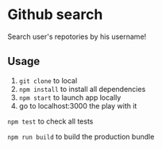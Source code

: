 # Github search

Search user's repotories by his username!


## Usage

1. `git clone` to local
2. `npm install` to install all dependencies
3. `npm start` to launch app locally
4. go to localhost:3000 the play with it

`npm test` to check all tests

`npm run build` to build the production bundle

